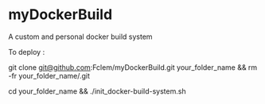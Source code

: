 # myDockerBuild
A custom and personal docker build system

To deploy :

git clone git@github.com:Fclem/myDockerBuild.git your_folder_name && rm -fr your_folder_name/.git

cd your_folder_name && ./init_docker-build-system.sh
